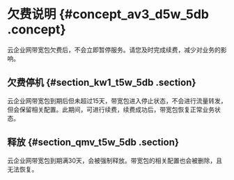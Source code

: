 # 欠费说明 {#concept_av3_d5w_5db .concept}

云企业网带宽包欠费后，不会立即暂停服务。请您及时完成续费，减少对业务的影响。

## 欠费停机 {#section_kw1_t5w_5db .section}

云企业网带宽包到期后但未超过15天，带宽包进入停止状态，不会进行流量转发，但会保留相关配置。此期间，可进行续费，续费成功后，带宽包恢复正常业务状态。

## 释放 {#section_qmv_t5w_5db .section}

云企业网带宽包到期满30天，会被强制释放。带宽包的相关配置也会被删除，且无法恢复。

